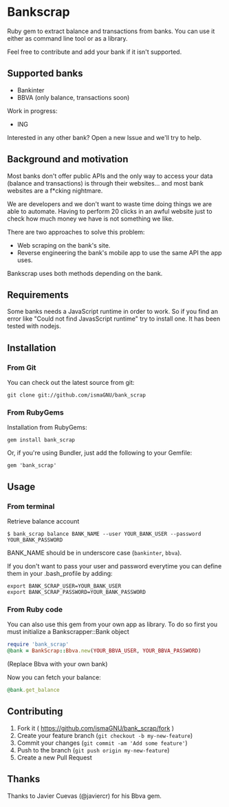 # Bankscrap

Ruby gem to extract balance and transactions from banks. You can use it either as command line tool or as a library.

Feel free to contribute and add your bank if it isn't supported.

## Supported banks
- Bankinter
- BBVA (only balance, transactions soon)

Work in progress:
- ING

Interested in any other bank? Open a new Issue and we'll try to help.
 
## Background and motivation

Most banks don't offer public APIs and the only way to access your data (balance and transactions) is through their websites... and most bank websites are a f*cking nightmare.

We are developers and we don't want to waste time doing things we are able to automate. Having to perform 20 clicks in an awful website just to check how much money we have is not something we like.

There are two approaches to solve this problem: 
- Web scraping on the bank's site.
- Reverse engineering the bank's mobile app to use the same API the app uses.

Bankscrap uses both methods depending on the bank.

## Requirements

Some banks needs a JavaScript runtime in order to work. So if you find an error like "Could not find JavasScript runtime" try to install one. It has been tested with nodejs.

## Installation

### From Git

You can check out the latest source from git:

    git clone git://github.com/ismaGNU/bank_scrap

### From RubyGems

Installation from RubyGems:

    gem install bank_scrap

Or, if you're using Bundler, just add the following to your Gemfile:

    gem 'bank_scrap'

## Usage

### From terminal
Retrieve balance account

    $ bank_scrap balance BANK_NAME --user YOUR_BANK_USER --password YOUR_BANK_PASSWORD

BANK_NAME should be in underscore case (`bankinter`, `bbva`).

If you don't want to pass your user and password everytime you can define them in your .bash_profile by adding:

    export BANK_SCRAP_USER=YOUR_BANK_USER
    export BANK_SCRAP_PASSWORD=YOUR_BANK_PASSWORD

### From Ruby code

You can also use this gem from your own app as library. To do so first you must initialize a Bankscrapper::Bank object

```ruby
require 'bank_scrap'
@bank = BankScrap::Bbva.new(YOUR_BBVA_USER, YOUR_BBVA_PASSWORD)
```

(Replace Bbva with your own bank)

Now you can fetch your balance:

```ruby
@bank.get_balance
```


## Contributing

1. Fork it ( https://github.com/ismaGNU/bank_scrap/fork )
2. Create your feature branch (`git checkout -b my-new-feature`)
3. Commit your changes (`git commit -am 'Add some feature'`)
4. Push to the branch (`git push origin my-new-feature`)
5. Create a new Pull Request

## Thanks

Thanks to Javier Cuevas (@javiercr) for his Bbva gem.
